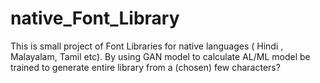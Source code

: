 # native_Font_Library
This is small project of Font Libraries for native languages ( Hindi , Malayalam, Tamil etc). By using GAN model to calculate AL/ML model be trained to generate entire library from a (chosen) few characters?
